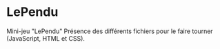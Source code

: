 # LePendu
Mini-jeu "LePendu"
Présence des différents fichiers pour le faire tourner (JavaScript, HTML et CSS).
